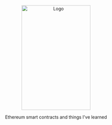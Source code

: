<!-- PROJECT LOGO -->
<br />
<p align="center">
  <a href="https://ethereum.org/en/">
    <img src="https://upload.wikimedia.org/wikipedia/commons/thumb/0/01/Ethereum_logo_translucent.svg/800px-Ethereum_logo_translucent.svg.png" alt="Logo" width="220px" height="335px">
  </a>

  <p align="center">
    Ethereum smart contracts and things I've learned
    <br />
  </p>
</p>

<br />
<br />
<br />
